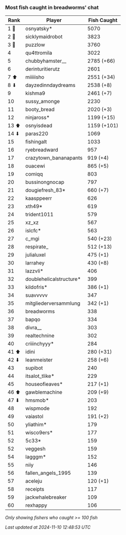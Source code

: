 ### Most fish caught in breadworms' chat
| Rank | Player | Fish Caught |
|------|--------|-----------|
| 1 🥇  | osnyatsky*  | 5070 |
| 2 🥈  | sicklymaidrobot  | 3823 |
| 3 🥉  | puzzlow  | 3760 |
| 4  | qu4ttromila  | 3022 |
| 5  | chubbyhamster__  | 2785 (+66) |
| 6  | derinturitierutz  | 2601 |
| 7 ⬆ | miiiiisho  | 2551 (+34) |
| 8 ⬇ | dayzedinndaydreams  | 2538 (+8) |
| 9  | kishma9  | 2461 (+7) |
| 10  | sussy_amonge  | 2230 |
| 11  | booty_bread  | 2020 (+3) |
| 12  | ninjaross*  | 1199 (+15) |
| 13 ⬆ | osnyisdead  | 1159 (+101) |
| 14 ⬇ | paras220  | 1069 |
| 15  | fishingalt  | 1033 |
| 16  | ryebreadward  | 957 |
| 17  | crazytown_bananapants  | 919 (+4) |
| 18  | ouacewi  | 865 (+5) |
| 19  | comiqq  | 803 |
| 20  | bussinongnocap  | 797 |
| 21  | dougiefresh_83*  | 660 (+7) |
| 22  | kaasppeerr  | 626 |
| 23  | xth49*  | 619 |
| 24  | trident1011  | 579 |
| 25  | xz_xz  | 567 |
| 26  | islcfc*  | 563 |
| 27  | c_mgi  | 540 (+23) |
| 28  | respirate_  | 512 (+13) |
| 29  | julialuxel  | 475 (+1) |
| 30  | larrahey  | 430 (+8) |
| 31  | lazzvli*  | 406 |
| 32  | doublehelicalstructure*  | 399 |
| 33  | kildofris*  | 386 (+1) |
| 34  | suavvvvv  | 347 |
| 35  | mitgliederversammlung  | 342 (+1) |
| 36  | breadworms  | 338 |
| 37  | bapqo  | 334 |
| 38  | divra__  | 303 |
| 39  | realtechnine  | 302 |
| 40  | criiinchyyy*  | 284 |
| 41 ⬆ | idini  | 280 (+31) |
| 42 ⬇ | leanmeister  | 258 (+6) |
| 43  | supibot  | 240 |
| 44  | itsalot_tlike*  | 229 |
| 45  | houseofieaves*  | 217 (+1) |
| 46 ⬆ | gawblemachine  | 209 (+9) |
| 47 ⬇ | hmsmob*  | 203 |
| 48  | wispmode  | 192 |
| 49  | vaiastol  | 191 (+2) |
| 50  | yliathim*  | 179 |
| 51  | wisco9ers*  | 177 |
| 52  | 5c33*  | 159 |
| 52  | veggesh  | 159 |
| 54  | lagggm*  | 152 |
| 55  | niiy  | 146 |
| 56  | fallen_angels_1995  | 139 |
| 57  | aceleju  | 120 (+1) |
| 58  | receipts  | 117 |
| 59  | jackwhalebreaker  | 109 |
| 60  | rexhappy  | 106 |

_Only showing fishers who caught >= 100 fish_

_Last updated at 2024-11-10 12:48:53 UTC_